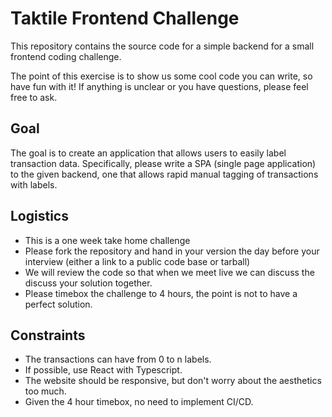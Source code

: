 # Taktile Frontend Challenge

This repository contains the source code for a simple backend for a small frontend coding challenge.

The point of this exercise is to show us some cool code you can write, so have fun with it! If anything is unclear or you have questions, please feel free to ask.

## Goal

The goal is to create an application that allows users to easily label transaction data. Specifically, please write a SPA (single page application) to the given backend, one that allows rapid manual tagging of transactions with labels. 

## Logistics

* This is a one week take home challenge
* Please fork the repository and hand in your version the day before your interview (either a link to a public code base or tarball)
* We will review the code so that when we meet live we can discuss the discuss your solution together.
* Please timebox the challenge to 4 hours, the point is not to have a perfect solution.

## Constraints

* The transactions can have from 0 to n labels.
* If possible, use React with Typescript.
* The website should be responsive, but don't worry about the aesthetics too much.
* Given the 4 hour timebox, no need to implement CI/CD.
